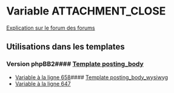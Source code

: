# Variable ATTACHMENT_CLOSE
[Explication sur le forum des forums](http://forum.forumactif.com/t294113-listing-des-variables#ATTACHMENT_CLOSE)
## Utilisations dans les templates
### Version phpBB2#### [Template posting_body](subsilver/posting_body.md)
* [Variable à la ligne 658](../subsilver/posting_body.tpl#L658)#### [Template posting_body_wysiwyg](subsilver/posting_body_wysiwyg.md)
* [Variable à la ligne 647](../subsilver/posting_body_wysiwyg.tpl#L647)